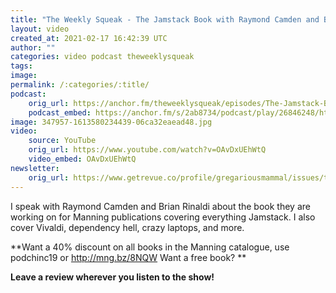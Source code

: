 ```yaml
---
title: "The Weekly Squeak - The Jamstack Book with Raymond Camden and Brian Rinaldi"
layout: video
created_at: 2021-02-17 16:42:39 UTC
author: ""
categories: video podcast theweeklysqueak
tags: 
image: 
permalink: /:categories/:title/
podcast:
    orig_url: https://anchor.fm/theweeklysqueak/episodes/The-Jamstack-Book-with-Raymond-Camden-and-Brian-Rinaldi-eqhpj8
    podcast_embed: https://anchor.fm/s/2ab8734/podcast/play/26846248/https%3A%2F%2Fd3ctxlq1ktw2nl.cloudfront.net%2Fstaging%2F2021-1-17%2Fb6d22105-b63a-c390-5d7a-6901e6b4a9fd.mp3
image: 347957-1613580234439-06ca32eaead48.jpg
video:
    source: YouTube
    orig_url: https://www.youtube.com/watch?v=OAvDxUEhWtQ
    video_embed: OAvDxUEhWtQ
newsletter:
    orig_url: https://www.getrevue.co/profile/gregariousmammal/issues/the-weekly-squeak-the-jamstack-book-with-raymond-camden-and-brian-rinaldi-370284
---
```

I speak with Raymond Camden and Brian Rinaldi about the book they are working on for Manning publications covering everything Jamstack. I also cover Vivaldi, dependency hell, crazy laptops, and more. 

**Want a 40% discount on all books in the Manning catalogue, use podchinc19 or http://mng.bz/8NQW Want a free book? **

**Leave a review wherever you listen to the show!**